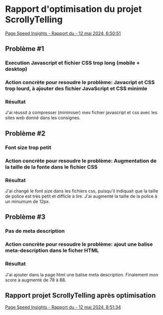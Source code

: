 # Rapport d'optimisation du projet ScrollyTelling
[Page Speed Insights - Rapport du - 12 mai 2024, 6:50:51](https://pagespeed.web.dev/analysis/https-prethiah-tim-momo-com/khnyb0wvhi?form_factor=desktop)

## Problème #1
### Execution Javascript et fichier CSS trop long (mobile + desktop)
### Action concrète pour resoudre le problème: Javacript et CSS trop lourd, à ajouter des fichier JavaScript et CSS minimle
### Résultat
J'ai réussit à compresser (minimiser) mes fichier javascript et css avec les sites web donné dans les consignes.

## Problème #2
### Font size trop petit
### Action concrète pour resoudre le problème: Augmentation de la taille de la fonte dans le fichier CSS
### Résultat
J'ai changé le font size dans les fichiers css, puisqu'il indiquait que la taille de police est très petit et difficle à lire. J'ai augmenté la taille de la police à un minumum de 12px.

## Problème #3
### Pas de meta description
### Action concrète pour resoudre le problème: ajout une balise meta-description dans le ficher HTML
### Résultat
J'ai ajouter dans la page html une balise meta description. Finalement mon score à augmenté de 78 à 88.


## Rapport projet ScrollyTelling après optimisation
[Page Speed Insights - Rapport du - 12 mai 2024, 8:51:34](https://pagespeed.web.dev/analysis/https-prethiah-tim-momo-com/uxby7ine3r?form_factor=mobile)